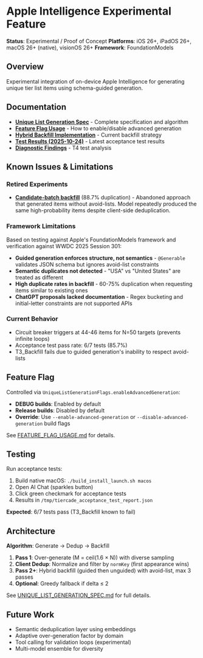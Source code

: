 # Apple Intelligence Experimental Feature

**Status**: Experimental / Proof of Concept
**Platforms**: iOS 26+, iPadOS 26+, macOS 26+ (native), visionOS 26+
**Framework**: FoundationModels

## Overview

Experimental integration of on-device Apple Intelligence for generating unique tier list items using schema-guided generation.

## Documentation

- **[Unique List Generation Spec](UNIQUE_LIST_GENERATION_SPEC.md)** - Complete specification and algorithm
- **[Feature Flag Usage](FEATURE_FLAG_USAGE.md)** - How to enable/disable advanced generation
- **[Hybrid Backfill Implementation](HYBRID_BACKFILL_IMPLEMENTATION.md)** - Current backfill strategy
- **[Test Results (2025-10-24)](TEST_RESULTS_2025-10-24.md)** - Latest acceptance test results
- **[Diagnostic Findings](T4_GUIDED_BACKFILL_DIAGNOSTIC_FINDINGS.md)** - T4 test analysis

## Known Issues & Limitations

### Retired Experiments

- **[Candidate-batch backfill](candidate_batch_analysis.md)** (88.7% duplication) -
  Abandoned approach that generated items without avoid-lists. Model repeatedly
  produced the same high-probability items despite client-side deduplication.

### Framework Limitations

Based on testing against Apple's FoundationModels framework and verification against WWDC 2025 Session 301:

- **Guided generation enforces structure, not semantics** - `@Generable` validates JSON schema but ignores avoid-list constraints
- **Semantic duplicates not detected** - "USA" vs "United States" are treated as different
- **High duplicate rates in backfill** - 60-75% duplication when requesting items similar to existing ones
- **ChatGPT proposals lacked documentation** - Regex bucketing and initial-letter constraints are not supported APIs

### Current Behavior

- Circuit breaker triggers at 44-46 items for N=50 targets (prevents infinite loops)
- Acceptance test pass rate: 6/7 tests (85.7%)
- T3_Backfill fails due to guided generation's inability to respect avoid-lists

## Feature Flag

Controlled via `UniqueListGenerationFlags.enableAdvancedGeneration`:

- **DEBUG builds**: Enabled by default
- **Release builds**: Disabled by default
- **Override**: Use `--enable-advanced-generation` or `--disable-advanced-generation`
  build flags

See [FEATURE_FLAG_USAGE.md](FEATURE_FLAG_USAGE.md) for details.

## Testing

Run acceptance tests:

1. Build native macOS: `./build_install_launch.sh macos`
2. Open AI Chat (sparkles button)
3. Click green checkmark for acceptance tests
4. Results in `/tmp/tiercade_acceptance_test_report.json`

**Expected**: 6/7 tests pass (T3_Backfill known to fail)

## Architecture

**Algorithm**: Generate → Dedup → Backfill

1. **Pass 1**: Over-generate (M = ceil(1.6 × N)) with diverse sampling
2. **Client Dedup**: Normalize and filter by `normKey` (first appearance wins)
3. **Pass 2+**: Hybrid backfill (guided then unguided) with avoid-list, max 3 passes
4. **Optional**: Greedy fallback if delta ≤ 2

See [UNIQUE_LIST_GENERATION_SPEC.md](UNIQUE_LIST_GENERATION_SPEC.md) for full details.

## Future Work

- Semantic deduplication layer using embeddings
- Adaptive over-generation factor by domain
- Tool calling for validation loops (experimental)
- Multi-model ensemble for diversity
